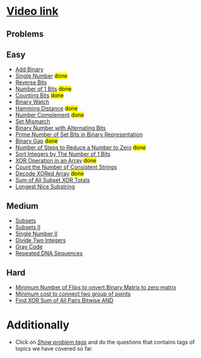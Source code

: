 # [Video link](https://youtu.be/fzip9Aml6og)

## Problems

## Easy
- [Add Binary](https://leetcode.com/problems/add-binary/)
- [Single Number](https://leetcode.com/problems/single-number/)  <mark> done
- [Reverse Bits](https://leetcode.com/problems/reverse-bits/)
- [Number of 1 Bits](https://leetcode.com/problems/number-of-1-bits/) <mark> done
- [Counting Bits](https://leetcode.com/problems/counting-bits/) <mark> done
- [Binary Watch](https://leetcode.com/problems/binary-watch/)
- [Hamming Distance](https://leetcode.com/problems/hamming-distance/) <mark> done
- [Number Complement](https://leetcode.com/problems/number-complement/) <mark> done
- [Set Mismatch](https://leetcode.com/problems/set-mismatch/) 
- [Binary Number with Alternating Bits](https://leetcode.com/problems/binary-number-with-alternating-bits/)
- [Prime Number of Set Bits in Binary Representation](https://leetcode.com/problems/prime-number-of-set-bits-in-binary-representation/)
- [Binary Gap](https://leetcode.com/problems/binary-gap/) <mark> done
- [Number of Steps to Reduce a Number to Zero](https://leetcode.com/problems/number-of-steps-to-reduce-a-number-to-zero/) <mark> done </mark>
- [Sort Integers by The Number of 1 Bits](https://leetcode.com/problems/sort-integers-by-the-number-of-1-bits/)
- [XOR Operation in an Array](https://leetcode.com/problems/xor-operation-in-an-array/) <mark> done 
- [Count the Number of Consistent Strings](https://leetcode.com/problems/count-the-number-of-consistent-strings/)
- [Decode XORed Array](https://leetcode.com/problems/decode-xored-array/)  <mark> done
- [Sum of All Subset XOR Totals](https://leetcode.com/problems/sum-of-all-subset-xor-totals/)
- [Longest Nice Substring](https://leetcode.com/problems/longest-nice-substring/)

## Medium
- [Subsets](https://leetcode.com/problems/subsets/)
- [Subsets II](https://leetcode.com/problems/subsets-ii/)
- [Single Number II](https://leetcode.com/problems/single-number-ii/)
- [Divide Two Integers](https://leetcode.com/problems/divide-two-integers/)
- [Gray Code](https://leetcode.com/problems/gray-code/)
- [Repeated DNA Sequences](https://leetcode.com/problems/repeated-dna-sequences/)

## Hard
- [Minimum Number of Flips to onvert Binary Matrix to zero matrix](https://leetcode.com/problems/minimum-number-of-flips-to-convert-binary-matrix-to-zero-matrix/)
- [Minimum cost to connect two group of points](https://leetcode.com/problems/minimum-cost-to-connect-two-groups-of-points/)
- [Find XOR Sum of All Pairs Bitwise AND](https://leetcode.com/problems/find-xor-sum-of-all-pairs-bitwise-and/)

# Additionally
- Click on [*Show problem tags*](https://leetcode.com/tag/bit-manipulation/) and do the questions that contains tags of topics we have covered so far.
